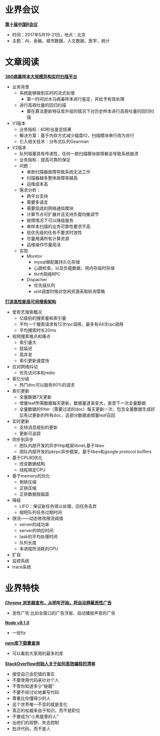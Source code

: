 # 业界会议

[**第十届中国R会议**](http://china-r.org/bj2017/)
* 时间：2017年5月19-21日，地点：北京
* 主题：AI，金融，城市数据，人文数据，医学，统计


# 文章阅读

[**360病毒样本大规模异构实时扫描平台**](http://2017.qconbeijing.com/schedule)
* 业务背景
   * 系统能够做到实时的流式处理
      * 第一时间对木马病毒样本进行鉴定，并给予有效处理
   * 进行高吞吐量的回归扫描
      * 要在算法更新特征库升级的情况下对历史样本进行高吞吐量的回归扫描
* V1版本
   * 业务指标：60秒出鉴定结果
   * 解决方案：基于内存方式减少磁盘IO，扫描模块串行改为并行
   * 引入相关技术：分布式队列Gearman
* V2版本
   * 队列阻塞具有传递性，任何一款扫描模块故障都会导致系统崩溃
   * 业务指标：提高可靠的保证
   * 问题：
      * 单款扫描器故障导致系统无法工作
      * 扫描器越多整体故障率越高
      * 运维成本高
   * 需求分析：
      * 跨平台支持
      * 需要多语言
      * 需要现成的网络通信模块
      * 计算节点可扩展并且支持负载均衡调节
      * 故障情况下可以降级服务
      * 单样本扫描的业务可靠性要求不高
      * 低优先级的任务不要求时效性
      * 尽量用满所有计算资源
      * 运维操作尽量简洁
   * 实现
      * Monitor
         * mysql做配置持久化存储
         * 心跳检查，以及负载数据，用内存临时存储
         * thrift网络RPC
      * Dispacher
         * 优先级队列
         * unit调度时候对空闲资源采取轮询策略


[**打造高性能高可用搜索架构**](http://2017.qconbeijing.com/schedule)
* 爱奇艺搜索概况
   * 亿级别的搜索量和索引量
   * 平均一个搜索请求有12次rpc调用，最多有44次rpc调用
   * 平均搜索时长20ms
* 视频搜索难点和痛点
   * 索引量大
   * 低延迟
   * 高并发 
   * 索引更新速度快
* 应对网络抖动
   * 优先访问本机redis
* 索引分级
   * 热门doc可以服务80%的请求
* 索引更新
   * 全量数据7天更新
   * 增量leaf所需数据每天更新，数据量逐渐变大，直至下一次全量数据
   *  全量数据的filter（需要过滤的doc）每天更新一次，包含全量数据生成好后有过更新的所有doc，这部分数据由增量leaf召回
* 实时更新
   * 支持消息级别的更新
   * 更新可追踪
* 同步到异步
   * 团队内部开发的异步http框架libnet,基于libev
   * 团队内部开发的pbrpc异步框架，基于libev和google protocol buffers
* 基于CPU的优化
   * 改变数据结构
   * 线程绑定CPU
* 基于memory的优化
   * 倒排压缩
   * 正排压缩
   * 正排数据放磁盘
* 降级
   * LIFO：保证新任务得以处理，旧任务丢弃
   * 缩短队列任务过期时间
* 限流——动态修改限流阈值
   * server的成功率
   * server的响应时间
   * task的平均处理时间
   * 队列长度
   * 本进程所消耗的CPU
* 扩容
* 监控系统
* trace系统


# 业界特快


[**Chrome 浏览器宣布，从明年开始，将自动屏蔽恶性广告**](https://blog.chromium.org/2017/06/improving-advertising-on-web.html?m=1)
* 恶性广告:比如全窗口的广告浮层、自动播放声音的广告


[**Node v8.1.0**](https://nodejs.org/en/blog/release/v8.1.0/)
* 一些fix


[**npm库下载量查询**](http://npmcharts.com/)
* 可以看到大家用的最多的库



[**StackOverflow创始人关于如何高效编程的清单**](https://mp.weixin.qq.com/s?__biz=MzA5Nzc4OTA1Mw==&mid=2659599322&idx=1&sn=0f201ceb0d650637384bdd2aea95bb84)
* 接受自己会犯错的事实
* 不要使用代码来针对个人
* 不管你知道多少“秘籍”
* 不要不经讨论地重写代码
* 尊重比你懂得少的人
* 这个世界唯一不变的就是变化
* 真正的权威来自于知识，而不是职位
* 不要成为“小黑屋里的人”
* 出他们的视野，失去控制
* 批评代码，而不是人

